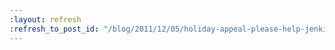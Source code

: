 ```yaml
---
:layout: refresh
:refresh_to_post_id: "/blog/2011/12/05/holiday-appeal-please-help-jenkins-pay-the-project-expense"
---
```


